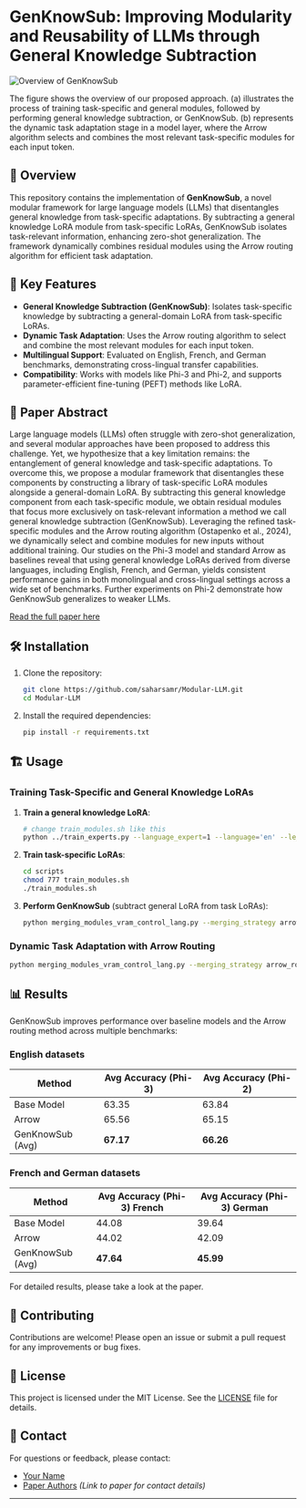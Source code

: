 # GenKnowSub: Improving Modularity and Reusability of LLMs through General Knowledge Subtraction

![Overview of GenKnowSub](https://github.com/user-attachments/assets/d0eacdbf-26e0-4921-ad48-eae97adacfa8)

The figure shows the overview of our proposed approach. (a) illustrates the process of training task-specific and general
modules, followed by performing general knowledge subtraction, or GenKnowSub. (b) represents the dynamic task
adaptation stage in a model layer, where the Arrow algorithm selects and combines the most relevant task-specific
modules for each input token.

## 📌 Overview

This repository contains the implementation of **GenKnowSub**, a novel modular framework for large language models (LLMs) that disentangles general knowledge from task-specific adaptations. By subtracting a general knowledge LoRA module from task-specific LoRAs, GenKnowSub isolates task-relevant information, enhancing zero-shot generalization. The framework dynamically combines residual modules using the Arrow routing algorithm for efficient task adaptation.

## 🚀 Key Features

- **General Knowledge Subtraction (GenKnowSub)**: Isolates task-specific knowledge by subtracting a general-domain LoRA from task-specific LoRAs.
- **Dynamic Task Adaptation**: Uses the Arrow routing algorithm to select and combine the most relevant modules for each input token.
- **Multilingual Support**: Evaluated on English, French, and German benchmarks, demonstrating cross-lingual transfer capabilities.
- **Compatibility**: Works with models like Phi-3 and Phi-2, and supports parameter-efficient fine-tuning (PEFT) methods like LoRA.

## 📄 Paper Abstract

Large language models (LLMs) often struggle with zero-shot generalization, and several modular approaches have been proposed to address this challenge. Yet, we hypothesize that a key limitation remains: the entanglement of general knowledge and task-specific adaptations. To overcome this, we propose a modular framework that disentangles these components by constructing a library of task-specific LoRA modules alongside a general-domain LoRA. By subtracting this general knowledge component from each task-specific module, we obtain residual modules that focus more exclusively on task-relevant information a method we call general knowledge subtraction (GenKnowSub). Leveraging the refined task-specific modules and the Arrow routing algorithm (Ostapenko et al., 2024), we dynamically select and combine modules for new inputs without additional training. Our studies on the Phi-3 model and standard Arrow as baselines reveal that using general knowledge LoRAs derived from diverse languages, including English, French, and German, yields consistent performance gains in both monolingual and cross-lingual settings across a wide set of benchmarks. Further experiments on Phi-2 demonstrate how GenKnowSub generalizes to weaker LLMs.

[Read the full paper here](#) 

## 🛠️ Installation

1. Clone the repository:
   ```bash
   git clone https://github.com/saharsamr/Modular-LLM.git
   cd Modular-LLM
   ```

2. Install the required dependencies:
   ```bash
   pip install -r requirements.txt
   ```

## 🏗️ Usage

### Training Task-Specific and General Knowledge LoRAs

1. **Train a general knowledge LoRA**:
   ```bash
   # change train_modules.sh like this
   python ../train_experts.py --language_expert=1 --language='en' --le_train_json_path='/content/en_Wiki_10k_LM_511_1.json' --le_test_json_path='/content/en_Wiki_10k_LM_511_1_test.json' --cluster_idx=0 --batch_size=2 --seed=1234
   ```

2. **Train task-specific LoRAs**:
   ```bash
   cd scripts
   chmod 777 train_modules.sh
   ./train_modules.sh
   ```

3. **Perform GenKnowSub** (subtract general LoRA from task LoRAs):
   ```bash
   python merging_modules_vram_control_lang.py --merging_strategy arrow_routing --posthoc_cross_lingual --disentanglement_method subtract --add_functional_only True --dataset_name xnli
   ```

### Dynamic Task Adaptation with Arrow Routing

```bash
python merging_modules_vram_control_lang.py --merging_strategy arrow_routing  --dataset_name xnli
```

## 📊 Results

GenKnowSub improves performance over baseline models and the Arrow routing method across multiple benchmarks:

### English datasets

| Method          | Avg Accuracy (Phi-3) | Avg Accuracy (Phi-2) |
|-----------------|----------------------|----------------------|
| Base Model      | 63.35                | 63.84                |
| Arrow           | 65.56                | 65.15                |
| GenKnowSub (Avg)| **67.17**            | **66.26**            |

### French and German datasets

| Method          | Avg Accuracy (Phi-3) French | Avg Accuracy (Phi-3) German |
|-----------------|----------------------|----------------------|
| Base Model      | 44.08                | 39.64                |
| Arrow           | 44.02                | 42.09                |
| GenKnowSub (Avg)| **47.64**            | **45.99**            |


For detailed results, please take a look at the paper.

## 🤝 Contributing

Contributions are welcome! Please open an issue or submit a pull request for any improvements or bug fixes.

## 📜 License

This project is licensed under the MIT License. See the [LICENSE](LICENSE) file for details.

## 📧 Contact

For questions or feedback, please contact:  
- [Your Name](mailto:your.email@example.com)  
- [Paper Authors](#) *(Link to paper for contact details)*  

---
